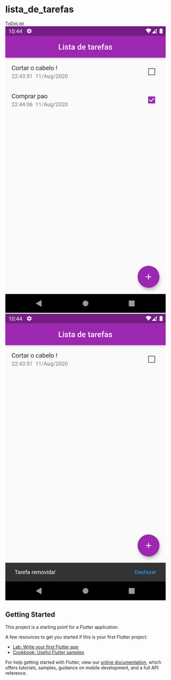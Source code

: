 # lista_de_tarefas

ToDoList
![alt text](https://github.com/YgorSansone/Flutter-apps/blob/master/lista_de_tarefas/Screenshot_1597196656.png)
![alt text](https://github.com/YgorSansone/Flutter-apps/blob/master/lista_de_tarefas/Screenshot_1597196666.png)
## Getting Started

This project is a starting point for a Flutter application.

A few resources to get you started if this is your first Flutter project:

- [Lab: Write your first Flutter app](https://flutter.dev/docs/get-started/codelab)
- [Cookbook: Useful Flutter samples](https://flutter.dev/docs/cookbook)

For help getting started with Flutter, view our
[online documentation](https://flutter.dev/docs), which offers tutorials,
samples, guidance on mobile development, and a full API reference.
